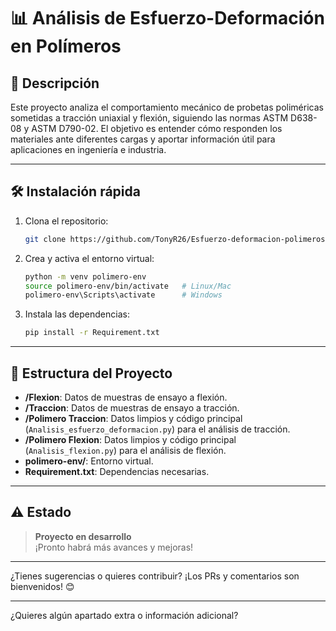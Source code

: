 # 📊 Análisis de Esfuerzo-Deformación en Polímeros

## 🚀 Descripción

Este proyecto analiza el comportamiento mecánico de probetas poliméricas sometidas a tracción uniaxial y flexión, siguiendo las normas ASTM D638-08 y ASTM D790-02. El objetivo es entender cómo responden los materiales ante diferentes cargas y aportar información útil para aplicaciones en ingeniería e industria.

---

## 🛠️ Instalación rápida

1. Clona el repositorio:
   ```bash
   git clone https://github.com/TonyR26/Esfuerzo-deformacion-polimeros.git
   ```
2. Crea y activa el entorno virtual:
   ```bash
   python -m venv polimero-env
   source polimero-env/bin/activate   # Linux/Mac
   polimero-env\Scripts\activate      # Windows
   ```
3. Instala las dependencias:
   ```bash
   pip install -r Requirement.txt
   ```

---

## 📂 Estructura del Proyecto

- **/Flexion**: Datos de muestras de ensayo a flexión.
- **/Traccion**: Datos de muestras de ensayo a tracción.
- **/Polimero Traccion**: Datos limpios y código principal (`Analisis_esfuerzo_deformacion.py`) para el análisis de tracción.
- **/Polimero Flexion**: Datos limpios y código principal (`Analisis_flexion.py`) para el análisis de flexión.
- **polimero-env/**: Entorno virtual.
- **Requirement.txt**: Dependencias necesarias.

---

## ⚠️ Estado

> **Proyecto en desarrollo**  
> ¡Pronto habrá más avances y mejoras!

---

¿Tienes sugerencias o quieres contribuir? ¡Los PRs y comentarios son bienvenidos! 😊

---

¿Quieres algún apartado extra o información adicional?
